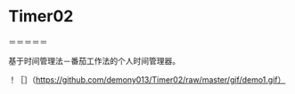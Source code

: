 # Timer02
＝＝＝＝＝

基于时间管理法－番茄工作法的个人时间管理器。

！［］（https://github.com/demony013/Timer02/raw/master/gif/demo1.gif）
